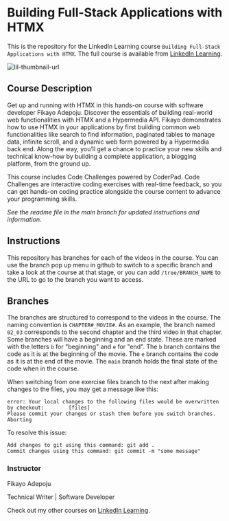 # Building Full-Stack Applications with HTMX
This is the repository for the LinkedIn Learning course `Building Full-Stack Applications with HTMX`. The full course is available from [LinkedIn Learning][lil-course-url].

![lil-thumbnail-url]

## Course Description

<p>Get up and running with HTMX in this hands-on course with software developer Fikayo Adepoju. Discover the essentials of building real-world web functionalities with HTMX and a Hypermedia API. Fikayo demonstrates how to use HTMX in your applications by first building common web functionalities like search to find information, paginated tables to manage data, infinite scroll, and a dynamic web form powered by a Hypermedia back end. Along the way, you’ll get a chance to practice your new skills and technical know-how by building a complete application, a blogging platform, from the ground up.</p><p>This course includes Code Challenges powered by CoderPad. Code Challenges are interactive coding exercises with real-time feedback, so you can get hands-on coding practice alongside the course content to advance your programming skills.</p>

_See the readme file in the main branch for updated instructions and information._
## Instructions
This repository has branches for each of the videos in the course. You can use the branch pop up menu in github to switch to a specific branch and take a look at the course at that stage, or you can add `/tree/BRANCH_NAME` to the URL to go to the branch you want to access.

## Branches
The branches are structured to correspond to the videos in the course. The naming convention is `CHAPTER#_MOVIE#`. As an example, the branch named `02_03` corresponds to the second chapter and the third video in that chapter. 
Some branches will have a beginning and an end state. These are marked with the letters `b` for "beginning" and `e` for "end". The `b` branch contains the code as it is at the beginning of the movie. The `e` branch contains the code as it is at the end of the movie. The `main` branch holds the final state of the code when in the course.

When switching from one exercise files branch to the next after making changes to the files, you may get a message like this:

    error: Your local changes to the following files would be overwritten by checkout:        [files]
    Please commit your changes or stash them before you switch branches.
    Aborting

To resolve this issue:
	
    Add changes to git using this command: git add .
	Commit changes using this command: git commit -m "some message"

 ### Instructor

Fikayo Adepoju

Technical Writer | Software Developer
                            

Check out my other courses on [LinkedIn Learning](https://www.linkedin.com/learning/instructors/fikayo-adepoju?u=104).


[0]: # (Replace these placeholder URLs with actual course URLs)

[lil-course-url]: https://www.linkedin.com/learning/building-full-stack-applications-with-htmx
[lil-thumbnail-url]: https://media.licdn.com/dms/image/v2/D4D0DAQGMsl0d7Btfsg/learning-public-crop_675_1200/B4DZaDreQhGcAc-/0/1745965933895?e=2147483647&v=beta&t=k4Q78P3atrQMGkqQrVrnq9ynnDQD2xEHNPzHcXlXCr0

